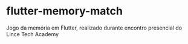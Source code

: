 # flutter-memory-match
Jogo da memória em Flutter, realizado durante encontro presencial do Lince Tech Academy
